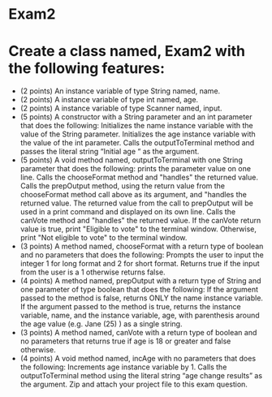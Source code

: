 # Exam2

# Create a class named, Exam2 with the following features:

* (2 points) An instance variable of type String named, name.
* (2 points) A instance variable of type int named, age.
* (2 points) A instance variable of type Scanner named, input.
* (5 points) A constructor with a String parameter and an int parameter that does the following:
  Initializes the name instance variable with the value of the String parameter.
  Initializes the age instance variable with the value of the int parameter.
  Calls the outputToTerminal method and passes the literal string “Initial age “ as the argument.
* (5 points) A void method named, outputToTerminal with one String parameter that does the following:
  prints the parameter value on one line.
  Calls the chooseFormat method and "handles" the returned value.
  Calls the prepOutput method, using the return value from the chooseFormat method call above as its argument, and "handles the returned value.
  The returned value from the call to prepOutput will be used in a print command and displayed on its own line.
  Calls the canVote method and "handles" the returned value.
  If the  canVote return value is true, print "Eligible to vote" to the terminal window.
  Otherwise, print "Not eligible to vote" to the terminal window.
* (3 points) A method named, chooseFormat with a return type of boolean and no parameters that does the following:
  Prompts the user to input the integer 1 for long format and 2 for short format.
  Returns true if the input from the user is a 1 otherwise returns false.
* (4 points) A method named, prepOutput with a return type of String and one parameter of type boolean that does the following:
  If the argument passed to the method is false, returns ONLY the name instance variable.
  If the argument passed to the method is true, returns the instance variable, name, and the instance variable, age, with parenthesis around the age value (e.g. Jane (25)  ) as a single string.
* (3 points) A method named, canVote with a return type of boolean and no parameters that returns true if age is 18 or greater and false otherwise.
* (4 points) A void method named, incAge with no parameters that does the following:
  Increments age instance variable by 1.
  Calls the outputToTerminal method using the literal string “age change results” as the argument.
  Zip and attach your project file to this exam question. 
